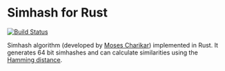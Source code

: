 # Simhash for Rust
[![Build Status](https://travis-ci.org/bartolsthoorn/rust-simhash.svg?branch=master)](https://travis-ci.org/bartolsthoorn/rust-simhash)

Simhash algorithm (developed by [Moses Charikar](http://www.cs.princeton.edu/courses/archive/spring04/cos598B/bib/CharikarEstim.pdf)) implemented in Rust. It generates 64 bit simhashes and can calculate similarities using the [Hamming distance](http://en.wikipedia.org/wiki/Hamming_distance).
